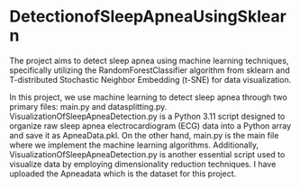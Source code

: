 # DetectionofSleepApneaUsingSklearn
The project aims to detect sleep apnea using machine learning techniques, specifically utilizing the RandomForestClassifier algorithm from sklearn and T-distributed Stochastic Neighbor Embedding (t-SNE) for data visualization.

In this project, we use machine learning to detect sleep apnea through two primary files: main.py and datasplitting.py. VisualizationOfSleepApneaDetection.py is a Python 3.11 script designed to organize raw sleep apnea electrocardiogram (ECG) data into a Python array and save it as ApneaData.pkl. On the other hand, main.py is the main file where we implement the machine learning algorithms. Additionally, VisualizationOfSleepApneaDetection.py is another essential script used to visualize data by employing dimensionality reduction techniques. I have uploaded the Apneadata which is the dataset for this project. 
